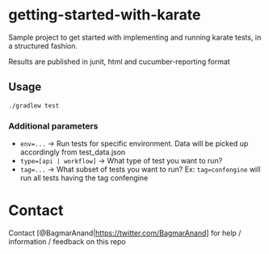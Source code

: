 # getting-started-with-karate
Sample project to get started with implementing and running karate tests, in a structured fashion.

Results are published in junit, html and cucumber-reporting format

## Usage

`./gradlew test`

### Additional parameters

* `env=...` -> Run tests for specific environment. Data will be picked up accordingly from test_data.json
* `type=[api | workflow]` -> What type of test you want to run?
* `tag=...` -> What subset of tests you want to run? Ex: `tag=confengine` will run all tests having the tag confengine

# Contact
Contact [@BagmarAnand|https://twitter.com/BagmarAnand] for help / information / feedback on this repo 